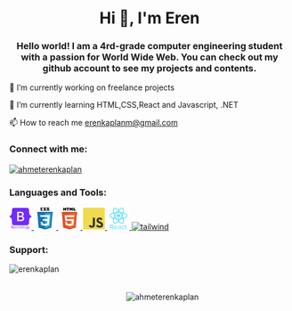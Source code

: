 <h1 align="center">Hi 👋, I'm Eren</h1>
<h3 align="center">Hello world! I am a 4rd-grade computer engineering student with a passion for World Wide Web. You can check out my github account to see my projects and contents.</h3>

🔭 I’m currently working on freelance projects

🌱 I’m currently learning HTML,CSS,React and Javascript, .NET

📫 How to reach me erenkaplanm@gmail.com

<h3 align="left">Connect with me:</h3>
<p align="left">
<a href="https://linkedin.com/in/ahmeterenkaplan" target="blank"><img align="center" src="https://raw.githubusercontent.com/rahuldkjain/github-profile-readme-generator/master/src/images/icons/Social/linked-in-alt.svg" alt="ahmeterenkaplan" height="30" width="40" /></a>
</p>

<h3 align="left">Languages and Tools:</h3>
<p align="left"> <a href="https://getbootstrap.com" target="_blank" rel="noreferrer"> <img src="https://raw.githubusercontent.com/devicons/devicon/master/icons/bootstrap/bootstrap-plain-wordmark.svg" alt="bootstrap" width="40" height="40"/> </a> <a href="https://www.w3schools.com/css/" target="_blank" rel="noreferrer"> <img src="https://raw.githubusercontent.com/devicons/devicon/master/icons/css3/css3-original-wordmark.svg" alt="css3" width="40" height="40"/> </a> <a href="https://www.w3.org/html/" target="_blank" rel="noreferrer"> <img src="https://raw.githubusercontent.com/devicons/devicon/master/icons/html5/html5-original-wordmark.svg" alt="html5" width="40" height="40"/> </a> <a href="https://developer.mozilla.org/en-US/docs/Web/JavaScript" target="_blank" rel="noreferrer"> <img src="https://raw.githubusercontent.com/devicons/devicon/master/icons/javascript/javascript-original.svg" alt="javascript" width="40" height="40"/> </a> <a href="https://reactjs.org/" target="_blank" rel="noreferrer"> <img src="https://raw.githubusercontent.com/devicons/devicon/master/icons/react/react-original-wordmark.svg" alt="react" width="40" height="40"/> </a> <a href="https://tailwindcss.com/" target="_blank" rel="noreferrer"> <img src="https://www.vectorlogo.zone/logos/tailwindcss/tailwindcss-icon.svg" alt="tailwind" width="40" height="40"/> </a> </p>

<h3 align="left">Support:</h3>
<p><a href="https://www.buymeacoffee.com/erenkaplan"> <img align="left" src="https://cdn.buymeacoffee.com/buttons/v2/default-yellow.png" height="50" width="210" alt="erenkaplan" /></a></p><br><br>

<p><img align="center" src="https://github-readme-stats.vercel.app/api/top-langs?username=ahmeterenkaplan&show_icons=true&locale=en&layout=compact" alt="ahmeterenkaplan" /></p>
